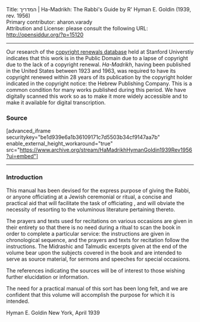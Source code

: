 <html>
<head></head>
<body>
Title: המדריך | Ha-Madrikh: The Rabbi's Guide by R' Hyman E. Goldin (1939, rev. 1956)<br />
Primary contributor: aharon.varady<br />
Attribution and License: please consult the following URL: <a href="http://opensiddur.org/?p=15120">http://opensiddur.org/?p=15120</a>
<p />
<hr />

Our research of the <a href="http://collections.stanford.edu/copyrightrenewals/">copyright renewals database</a> held at Stanford Universtiy indicates that this work is in the Public Domain due to a lapse of copyright due to the lack of a copyright renewal. <em>Ha-Madrikh</em>, having been published in the United States between 1923 and 1963, was required to have its copyright renewed within 28 years of its publication by the copyright holder indicated in the copyright notice: the Hebrew Publishing Company. This is a common condition for many works published during this period. We have digitally scanned this work so as to make it more widely accessible and to make it available for digital transcription.

<h3>Source</h3>

[advanced_iframe securitykey="be1d939e6a1b36109171c7d5503b34cf9147aa7b" enable_external_height_workaround="true" src="https://www.archive.org/stream/HaMadrikhHymanGoldin1939Rev1956?ui=embed"]

<hr />

<div class="english">
<h3>Introduction</h3>

This manual has been devised for the express purpose of giving the Rabbi, or anyone officiating at a Jewish ceremonial or ritual, a concise and practical aid that will facilitate the task of officiating , and will obviate the necessity of resorting to the voluminous literature pertaining thereto. 

The prayers and texts used for recitations on various occasions are given in their entirety so that there is no need during a ritual to scan the book in order to complete a particular service: the instructions are given in chronological sequence, and the prayers and texts for recitation follow the instructions. The Midrashic and Talmudic excerpts given at the end of the volume bear upon the subjects covered in the book and are intended to serve as source material, for sermons and speeches for special occasions. 

The references indicating the sources will be of interest to those wishing further elucidation or information. 

The need for a practical manual of this sort has been long felt, and we are confident that this volume will accomplish the purpose for which it is intended. 

Hyman E. Goldin 
New York, April 1939 
</div>
</body>
</html>